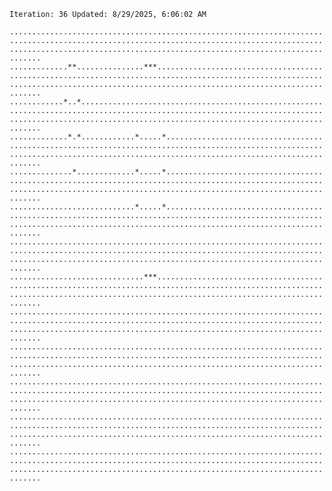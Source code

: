 `Iteration: 36 Updated: 8/29/2025, 6:06:02 AM`
<!-- GOL_START -->
`.........................................................................................................................................................................................................................`</br>
`.............**...............***........................................................................................................................................................................................`</br>
`............*..*.........................................................................................................................................................................................................`</br>
`.............*.*............*.....*......................................................................................................................................................................................`</br>
`..............*.............*.....*......................................................................................................................................................................................`</br>
`............................*.....*......................................................................................................................................................................................`</br>
`.........................................................................................................................................................................................................................`</br>
`..............................***........................................................................................................................................................................................`</br>
`.........................................................................................................................................................................................................................`</br>
`.........................................................................................................................................................................................................................`</br>
`.........................................................................................................................................................................................................................`</br>
`.........................................................................................................................................................................................................................`</br>
`.........................................................................................................................................................................................................................`</br>
<!-- GOL_END -->
